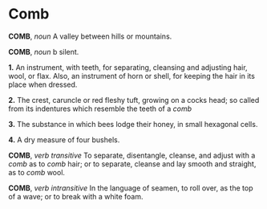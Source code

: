 # Comb

**COMB**, _noun_ A valley between hills or mountains.

**COMB**, _noun_ b silent.

**1.** An instrument, with teeth, for separating, cleansing and adjusting hair, wool, or flax. Also, an instrument of horn or shell, for keeping the hair in its place when dressed.

**2.** The crest, caruncle or red fleshy tuft, growing on a cocks head; so called from its indentures which resemble the teeth of a _comb_

**3.** The substance in which bees lodge their honey, in small hexagonal cells.

**4.** A dry measure of four bushels.

**COMB**, _verb transitive_ To separate, disentangle, cleanse, and adjust with a _comb_ as to _comb_ hair; or to separate, cleanse and lay smooth and straight, as to _comb_ wool.

**COMB**, _verb intransitive_ In the language of seamen, to roll over, as the top of a wave; or to break with a white foam.